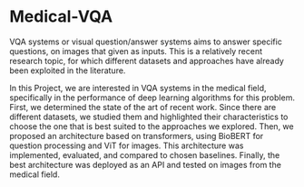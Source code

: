 # Medical-VQA

VQA systems or visual question/answer systems aims to answer specific questions, on images that given as inputs. This is a relatively recent research topic,
for which different datasets and approaches have already been exploited in the
literature.

In this Project, we are interested in VQA systems in the medical field, specifically
in the performance of deep learning algorithms for this problem.
First, we determined the state of the art of recent work. Since there are different
datasets, we studied them and highlighted their characteristics to choose the
one that is best suited to the approaches we explored. Then, we proposed an
architecture based on transformers, using BioBERT for question processing and
ViT for images. This architecture was implemented, evaluated, and compared
to chosen baselines. Finally, the best architecture was deployed as an API and
tested on images from the medical field.
